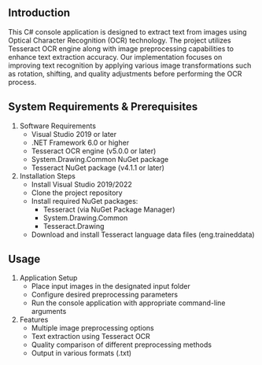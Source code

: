 ## Introduction
This C# console application is designed to extract text from images using Optical Character Recognition (OCR) technology. The project utilizes Tesseract OCR engine along with image preprocessing capabilities to enhance text extraction accuracy. Our implementation focuses on improving text recognition by applying various image transformations such as rotation, shifting, and quality adjustments before performing the OCR process.
## System Requirements & Prerequisites
1. Software Requirements
   - Visual Studio 2019 or later
   - .NET Framework 6.0 or higher
   - Tesseract OCR engine (v5.0.0 or later)
   - System.Drawing.Common NuGet package
   - Tesseract NuGet package (v4.1.1 or later)
2. Installation Steps
   - Install Visual Studio 2019/2022
   - Clone the project repository
   - Install required NuGet packages:
     * Tesseract (via NuGet Package Manager)
     * System.Drawing.Common
     * Tesseract.Drawing
   - Download and install Tesseract language data files (eng.traineddata)
## Usage
1. Application Setup
   - Place input images in the designated input folder
   - Configure desired preprocessing parameters
   - Run the console application with appropriate command-line arguments
2. Features
   - Multiple image preprocessing options
   - Text extraction using Tesseract OCR
   - Quality comparison of different preprocessing methods
   - Output in various formats (.txt)
